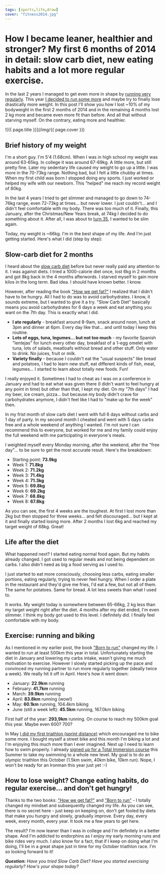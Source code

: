 ```yaml
---
tags: [sports,life,draw]
cover: "fitness2014.jpg"
---
```


# How I became leaner, healthier and stronger? My first 6 months of 2014 in detail: slow carb diet, new eating habits and a lot more regular exercise.

In the last 2 years I managed to get even more in shape by [running very regularly][2012]. This year [I decided to run some more][2013] and maybe try to finally lose drastically more weight. In this post I'll show you how I lost ~10% of my bodyweight in the first 2 months of 2014 and in the remaining 4 months lost 2 kg more and became even more fit than before. And all that without starving myself. On the contrary, eating more and healthier.

<!--More-->

![{{ page.title }}](/img/{{ page.cover }})

## Brief history of my weight

I'm a short guy. I'm 5'4 (1.68cm). When I was in high school my weight was around 63-65kg. In college it was around 67-69kg. A little more, but still pretty fine. Later my sedentary life caused my weight to go up a little. I was more in the 70-73kg range. Nothing bad, but I felt a little chubby at times. When my first child was born I stopped doing any sports. I just worked or helped my wife with our newborn. This "helped" me reach my record weight of 80kg.

In the last 4 years I tried to get slimmer and managed to go down to 74-76kg range, even 72-73kg at times... but never lower. I just couldn't... and I didn't feel comfortable with my body. There was too much of it. Finally, this January, after the Christmas/New Years break, at 74kg I decided to do something about it. After all, I was about to [turn 35][35], I wanted to be slim again. 

Today, my weight is ~66kg. I'm in the best shape of my life. And I'm just getting started. Here's what I did (step by step):



## Slow-carb diet for 2 months

I heard about the [slow carb diet][scd] before but never really paid any attention to it. I was against diets. I tried a 1000-calorie diet once, lost 6kg in 2 months and got 8kg back in the 4 months afterwords. I starved myself to gain more kilos in the long term. Bad idea. I should have known better. I know.

However, after reading the book ["How we get fat?"][fat] I realized that I didn't have to be hungry. All I had to do was to avoid carbohydrates. I know, it sounds extreme, but I wanted to give it a try. "Slow Carb Diet" basically means you avoid carbohydrates for 6 days a week and eat anything you want on the 7th day. This is exactly what I did.

* **I ate regularly** - breakfast around 8-9am, snack around noon, lunch at 3pm and dinner at 6pm. Every day like that... and until today I keep this routine.
* **Lots of eggs, tuna, legumes... but not too much** - my favorite Spanish "lentejas" for lunch every other day, breakfast of a 1-egg omelet with tuna, lots of salads, meatloafs without bread and other stuff. Only water to drink. No juices, fruit or milk.
* **Variety finally** - because I couldn't eat the "usual suspects" like bread and potatoes, I had to learn new stuff, eat different kinds of fish, meat, legumes... I started to learn about totally new foods. Fun!

I really enjoyed it. Sometimes I had to cheat as I was on a conference in January and had to eat what was given there (I didn't want to feel hungry at any point in time) but other than that, I kept my diet. On my "7th days" I had my beer, ice cream, pizza... but because my body didn't crave for carbohydrates anymore, I didn't feel like I had to "make up for the week" then.

In my frist month of slow carb diet I went with full 6 days without carbs and 1 day of party. In my second month I cheated and went with 5 days carbs free and a whole weekend of anything I wanted. I'm not sure I can recommend this to everyone, but worked for me and my family could enjoy the full weekend with me participating in everyone's meals.

I weighted myself every Monday morning, after the weekend, after the "free day"... to be sure to get the most accurate result. Here's the breakdown:

* Starting point: **73.9kg**
* Week 1: **71.8kg**
* Week 2: **71.2kg**
* Week 3: **71.4kg**
* Week 4: **71.3kg**
* Week 5: **69.8kg**
* Week 6: **69.2kg**
* Week 7: **68.8kg**
* Week 8: **67.8kg**

As you can see, the first 4 weeks are the toughest. At first I lost more than 2kg but then stopped for three weeks... and felt discouraged... but I kept at it and finally started losing more. After 2 months I lost 6kg and reached my target weight of 68kg. Great!

## Life after the diet

What happened next? I started eating normal food again. But my habits already changed. I got used to regular meals and not being dependent on carbs. I also didn't need as big a food serving as I used to.

I just started to eat more consciously, choosing less carbs, eating smaller portions, eating regularly, trying to never feel hungry. When I order a plate in the restaurant and they'd give me fries, I'd eat a few, but not all of them. The same for potatoes. Same for bread. A lot less sweets than what I used to.

It works. My weight today is somewhere between 65-66kg, 2 kg less than my target weight right after the diet. 4 months after my diet ended, I'm even slimmer. I think my body got used to this level. I definitely did. I finally feel comfortable with my body.

## Exercise: running and biking

As I mentioned in my earlier post, the book ["Born to run"][run] changed my life. I wanted to run at least 500km this year in total. Unfortunately starting the diet in January and lowering my carbs intake, wasn't giving me much motivation to exercise. However I slowly started picking up the pace and convinced my running partner to run more regularly together (ideally twice a week). We really hit it off in April. Here's how it went down:

* January: **22.9km** running
* February: **41.7km** running
* March: **39.9km** running
* April: **83.8km** running (wow!)
* May: **60.1km** running, 104.4km biking
* June (still a week left): **45.5km** running, 167.0km biking

First half of the year: **293,9km** running. On course to reach my 500km goal this year. Maybe even 600? 700?

In May [I did my first triathlon (sprint distance)](https://sliwinski.com/triathlon) which encouraged me to bike some more. I bought myself a street bike and this month I'm biking a lot and I'm enjoying this much more than I ever imagined. Next up I need to learn how to swim properly. I already [signed up for a Total Immersion course][ti] this Summer to take my swimming to a whole new level. My goal is to do an olympic triathlon this October (1.5km swim, 40km bike, 10km run). Nope, I won't be ready for an Ironman this year just yet :-)

## How to lose weight? Change eating habits, do regular exercise... and don't get hungry!

Thanks to the two books: ["How we get fat?"][fat] and ["Born to run"][run] - I totally changed my mindset and subsequently changed my life. As you can see, there is no secret here - just keep on keeping on, don't get fooled by diets that make you hungry and slowly, gradually improve. Every day, every week, every month, every year. It took me a few years to get here.

The result? I'm now leaner than I was in college and I'm definitely in a better shape. And I'm addicted to endorphins as I enjoy my early morning runs and bike rides very much. I also know for a fact, that if I keep on doing what I'm doing, I'll be in a great shape just in time for my October triathlon race. I'm so looking forward to it!

***Question:*** *Have you tried Slow Carb Diet? Have you started exercising regularly? How's your shape today?*

[2012]: /fitness2012
[2013]: /summary2013
[35]: /passion
[scd]: http://en.wikipedia.org/wiki/Slow-Carb_Diet
[fat]: /book-why-fat
[run]: /book-born-to-run
[ti]: http://en.wikipedia.org/wiki/Total_Immersion


[n]: https://michael.gratis/nozbe